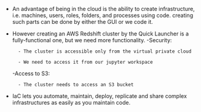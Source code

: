 - An advantage of being in the cloud is the ability to create infrastructure, i.e. machines, users, roles, folders, and processes using code. creating such parts can be done by either the GUI or we code it.


- However creating an AWS Redshift cluster by the Quick Launcher is a fully-functional one, but we need more functionality.
	-Security:

		- The cluster is accessible only from the virtual private cloud

		- We need to access it from our jupyter workspace

	-Access to S3:

		- The cluster needs to access an S3 bucket

- IaC lets you automate, maintain, deploy, replicate and share complex infrastructures as easily as you maintain code.
